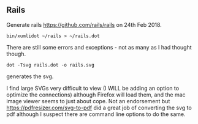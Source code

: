 
## Rails

Generate rails https://github.com/rails/rails on 24th Feb 2018.

    bin/xumlidot ~/rails > ~/rails.dot

There are still some errors and exceptions - not as many as I had thought though.

    dot -Tsvg rails.dot -o rails.svg

generates the svg.

I find large SVGs very difficult to view (I WILL be adding an option to optimize the connections) although Firefox 
will load them, and the mac image viewer seems to just about cope. Not an endorsement but https://pdfresizer.com/svg-to-pdf
did a great job of converting the svg to pdf although I suspect there are command line options to do the same.

